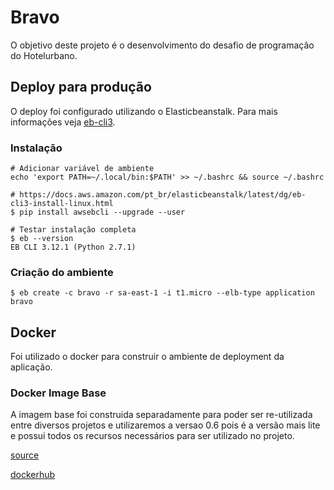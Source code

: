 # Bravo

O objetivo deste projeto é o desenvolvimento do desafio de programação do Hotelurbano.

## Deploy para produção

O deploy foi configurado utilizando o Elasticbeanstalk. Para mais informações veja [eb-cli3](https://docs.aws.amazon.com/pt_br/elasticbeanstalk/latest/dg/eb-cli3.html).

### Instalação

    # Adicionar variável de ambiente
    echo 'export PATH=~/.local/bin:$PATH' >> ~/.bashrc && source ~/.bashrc

    # https://docs.aws.amazon.com/pt_br/elasticbeanstalk/latest/dg/eb-cli3-install-linux.html
    $ pip install awsebcli --upgrade --user

    # Testar instalação completa
    $ eb --version
    EB CLI 3.12.1 (Python 2.7.1)

### Criação do ambiente

    $ eb create -c bravo -r sa-east-1 -i t1.micro --elb-type application bravo

## Docker

Foi utilizado o docker para construir o ambiente de deployment da aplicação.

### Docker Image Base

A imagem base foi construida separadamente para poder ser re-utilizada entre diversos projetos e utilizaremos a versao 0.6 pois é a versão mais lite e  possui todos os recursos necessários para ser utilizado no projeto.

[source](https://bitbucket.org/allanbatista/docker-images/src/5ec696deec12ec1c033b227fb08a098f1fb9bde4/phoenix/0.2/Dockerfile?at=master&fileviewer=file-view-default)

[dockerhub](https://hub.docker.com/r/allanbatista/phoenix/)
